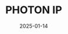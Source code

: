 ---  
layout: startup_page  
title: "PHOTON IP"  
id: "photonip.tech"  
permalink: "/photonipphotonip.tech01142025/"  
website: "https://www.photonip.tech/"  
funding_round: "Seed"  
funding_amount: "€4.75M"  
investors: "Innovation Industries, Faber, Brabantse Ontwikkelings Maatschappij (BOM), PhotonDelta"  
about: "PHOTON IP manufactures advanced low-power optical chips, accelerating the future of integrated photonics. They reinvent photonic integration by combining silicon and III-V materials for lasers, modulators, and photodetectors onto a single chip, addressing the performance and energy efficiency limitations of existing technologies. This innovation simplifies manufacturing and enables mass deployment for optical communication, data centers, and sensing applications."  
markets: "Photonics, Optical Communications, Optical Sensing, Semiconductor"  
hq: "Eindhoven, Noord-Brabant, The Netherlands"  
founded_year: "2020"  
linkedin: "https://www.linkedin.com/company/photoniptech/"  
twitter: ""  
instagram: ""  
facebook: ""  
crunchbase: "https://www.crunchbase.com/organization/photon-ip"  
pitchbook: "https://pitchbook.com/profiles/company/491570-56"  

date_display: "14-Jan-2025"  
date: "2025-01-14"

# SEO Optimization  
meta_title: "PHOTON IP - Seed Funding (€4.75M)"  
meta_description: "PHOTON IP, PHOTON IP manufactures advanced low-power optical chips, accelerating the future of integrated photonics. They reinvent photonic integration by combin..."  
meta_keywords: "PHOTON IP, Photonics, Optical Communications, Optical Sensing, Semiconductor, Seed funding"  
canonical_url: "https://startup.projectstartups.com/photonipphotonip.tech01142025/"  
---